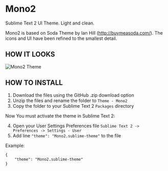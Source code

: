 Mono2
=====

Sublime Text 2 UI Theme. Light and clean.

Mono2 is based on Soda Theme by Ian Hill (http://buymeasoda.com/). The icons and UI have been refined to the smallest detail.

## HOW IT LOOKS
![Mono2 Theme](http://f.cl.ly/items/0e180w270w0g082u2P1A/Zrzut%20ekranu%202012-08-10%20o%2010.04.07.png)

## HOW TO INSTALL
1. Download the files using the GitHub .zip download option
2. Unzip the files and rename the folder to `Theme - Mono2`
3. Copy the folder to your Sublime Text 2 `Packages` directory

Now You must activate the theme in Sublime Text 2:

4. Open your User Settings Preferences file `Sublime Text 2 -> Preferences -> Settings - User`
5. Add line `"theme": "Mono2.sublime-theme"` to the file

Example:

	{
    	"theme": "Mono2.sublime-theme"
	}